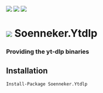 [![](https://img.shields.io/nuget/v/Soenneker.Ytdlp.svg?style=for-the-badge)](https://www.nuget.org/packages/Soenneker.Ytdlp/)
[![](https://img.shields.io/github/actions/workflow/status/soenneker/soenneker.ytdlp/publish.yml?style=for-the-badge)](https://github.com/soenneker/soenneker.ytdlp/actions/workflows/publish.yml)
[![](https://img.shields.io/nuget/dt/Soenneker.Ytdlp.svg?style=for-the-badge)](https://www.nuget.org/packages/Soenneker.Ytdlp/)

# ![](https://user-images.githubusercontent.com/4441470/224455560-91ed3ee7-f510-4041-a8d2-3fc093025112.png) Soenneker.Ytdlp
### Providing the yt-dlp binaries

## Installation

```
Install-Package Soenneker.Ytdlp
```
